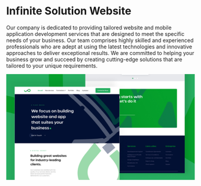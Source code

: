 

# Infinite Solution Website


Our company is dedicated to providing tailored website and mobile application development services that are designed to meet the specific needs of your business. Our team comprises highly skilled and experienced professionals who are adept at using the latest technologies and innovative approaches to deliver exceptional results. We are committed to helping your business grow and succeed by creating cutting-edge solutions that are tailored to your unique requirements.

![infinite solution project readme image](./public/imgs/jpegs/is-readme.jpg)


